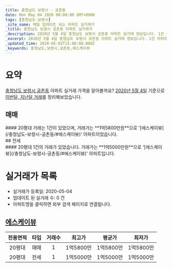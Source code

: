 ```yaml
---
title: 충청남도 보령시 - 궁촌동
date: Mon May 04 2020 00:00:00 GMT+0900
tags: [충청남도-보령시]
_site_name: 매일 업데이트 되는 아파트 실거래가
_title: 충청남도 보령시 궁촌동 아파트 실거래가
_description: 2020년 5월 4일 충청남도 보령시 궁촌동 아파트 실거래 정보입니다. 1건 아파트 정보가 있습니다.
_excerpt: 2020년 5월 4일 충청남도 보령시 궁촌동 아파트 실거래 정보입니다. 1건 아파트 정보가 있습니다.
_updated_time: 2020-05-03T15:00:00.000Z
_keywords: 충청남도,보령시,궁촌동,에스케이뷰
---
```





# 요약
<ins>충청남도 보령시 궁촌동</ins> 아파트 실거래 가격을 알아볼까요? <ins>2020년 5월 4일</ins> 기준으로 <ins>이번달, 지난달 거래</ins>를 정리해보았습니다.

## 매매
<div class="container">
<div class="twelve columns" markdown="1">
#### 20평대
거래는 1건이 있었으며, 거래가는 **1억5800만원**으로 '[에스케이뷰](/충청남도-보령시-궁촌동/#에스케이뷰)' 아파트이었습니다.
</div>
</div>
## 전세
<div class="container">
<div class="twelve columns" markdown="1">
#### 20평대
1건의 거래가 있었습니다. 거래가는 **1억5000만원**으로 '[에스케이뷰](/충청남도-보령시-궁촌동/#에스케이뷰)' 아파트입니다.
</div>
</div>



# 실거래가 목록
- 실거래가 등록일: 2020-05-04
- 업데이트 된 실거래 수: 0 건
- 아파트명을 클릭하면 외부 검색 페이지로 연결됩니다.

## [에스케이뷰](#에스케이뷰)

|전용면적|타입|거래수|최고가|평균가|최저가|
|:---:|:---:|:---:|:---:|:---:|:---:|
|20평대|<span class="deal-type-1">매매</span>|1|1억5800만|1억5800만|1억5800만|
|20평대|<span class="deal-type-2">전세</span>|1|1억5000만|1억5000만|1억5000만|

<br/>



